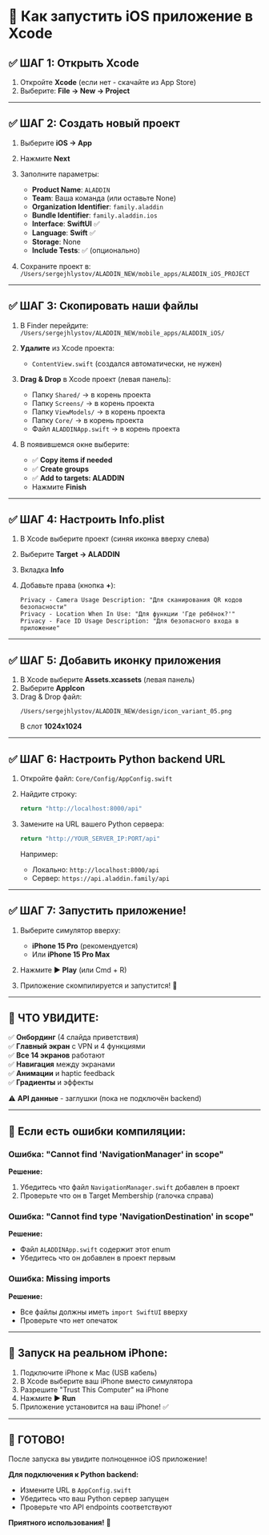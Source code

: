 # 🚀 Как запустить iOS приложение в Xcode

## ✅ ШАГ 1: Открыть Xcode

1. Откройте **Xcode** (если нет - скачайте из App Store)
2. Выберите: **File → New → Project**

---

## ✅ ШАГ 2: Создать новый проект

1. Выберите **iOS → App**
2. Нажмите **Next**

3. Заполните параметры:
   - **Product Name**: `ALADDIN`
   - **Team**: Ваша команда (или оставьте None)
   - **Organization Identifier**: `family.aladdin`
   - **Bundle Identifier**: `family.aladdin.ios`
   - **Interface**: **SwiftUI** ✅
   - **Language**: **Swift** ✅
   - **Storage**: None
   - **Include Tests**: ✅ (опционально)

4. Сохраните проект в: `/Users/sergejhlystov/ALADDIN_NEW/mobile_apps/ALADDIN_iOS_PROJECT`

---

## ✅ ШАГ 3: Скопировать наши файлы

1. В Finder перейдите: `/Users/sergejhlystov/ALADDIN_NEW/mobile_apps/ALADDIN_iOS/`

2. **Удалите** из Xcode проекта:
   - `ContentView.swift` (создался автоматически, не нужен)

3. **Drag & Drop** в Xcode проект (левая панель):
   - Папку `Shared/` → в корень проекта
   - Папку `Screens/` → в корень проекта
   - Папку `ViewModels/` → в корень проекта
   - Папку `Core/` → в корень проекта
   - Файл `ALADDINApp.swift` → в корень проекта

4. В появившемся окне выберите:
   - ✅ **Copy items if needed**
   - ✅ **Create groups**
   - ✅ **Add to targets: ALADDIN**
   - Нажмите **Finish**

---

## ✅ ШАГ 4: Настроить Info.plist

1. В Xcode выберите проект (синяя иконка вверху слева)
2. Выберите **Target → ALADDIN**
3. Вкладка **Info**

4. Добавьте права (кнопка **+**):
   ```
   Privacy - Camera Usage Description: "Для сканирования QR кодов безопасности"
   Privacy - Location When In Use: "Для функции 'Где ребёнок?'"
   Privacy - Face ID Usage Description: "Для безопасного входа в приложение"
   ```

---

## ✅ ШАГ 5: Добавить иконку приложения

1. В Xcode выберите **Assets.xcassets** (левая панель)
2. Выберите **AppIcon**
3. Drag & Drop файл:
   ```
   /Users/sergejhlystov/ALADDIN_NEW/design/icon_variant_05.png
   ```
   В слот **1024x1024**

---

## ✅ ШАГ 6: Настроить Python backend URL

1. Откройте файл: `Core/Config/AppConfig.swift`

2. Найдите строку:
   ```swift
   return "http://localhost:8000/api"
   ```

3. Замените на URL вашего Python сервера:
   ```swift
   return "http://YOUR_SERVER_IP:PORT/api"
   ```

   Например:
   - Локально: `http://localhost:8000/api`
   - Сервер: `https://api.aladdin.family/api`

---

## ✅ ШАГ 7: Запустить приложение!

1. Выберите симулятор вверху:
   - **iPhone 15 Pro** (рекомендуется)
   - Или **iPhone 15 Pro Max**

2. Нажмите **▶️ Play** (или Cmd + R)

3. Приложение скомпилируется и запустится! 🎉

---

## 🎯 ЧТО УВИДИТЕ:

✅ **Онбординг** (4 слайда приветствия)  
✅ **Главный экран** с VPN и 4 функциями  
✅ **Все 14 экранов** работают  
✅ **Навигация** между экранами  
✅ **Анимации** и haptic feedback  
✅ **Градиенты** и эффекты  

⚠️ **API данные** - заглушки (пока не подключён backend)

---

## 🔧 Если есть ошибки компиляции:

### Ошибка: "Cannot find 'NavigationManager' in scope"

**Решение:**
1. Убедитесь что файл `NavigationManager.swift` добавлен в проект
2. Проверьте что он в Target Membership (галочка справа)

### Ошибка: "Cannot find type 'NavigationDestination' in scope"

**Решение:**
- Файл `ALADDINApp.swift` содержит этот enum
- Убедитесь что он добавлен в проект первым

### Ошибка: Missing imports

**Решение:**
- Все файлы должны иметь `import SwiftUI` вверху
- Проверьте что нет опечаток

---

## 📱 Запуск на реальном iPhone:

1. Подключите iPhone к Mac (USB кабель)
2. В Xcode выберите ваш iPhone вместо симулятора
3. Разрешите "Trust This Computer" на iPhone
4. Нажмите **▶️ Run**
5. Приложение установится на ваш iPhone! ✅

---

## 🎉 ГОТОВО!

После запуска вы увидите полноценное iOS приложение!

**Для подключения к Python backend:**
- Измените URL в `AppConfig.swift`
- Убедитесь что ваш Python сервер запущен
- Проверьте что API endpoints соответствуют

**Приятного использования!** 🌟



